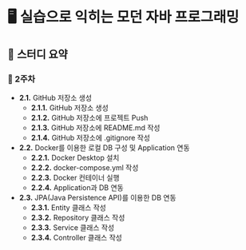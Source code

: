 # 🖥️ 실습으로 익히는 모던 자바 프로그래밍
## 📜 스터디 요약
### 📅 2주차
- **2.1.** GitHub 저장소 생성
  - **2.1.1.** GitHub 저장소 생성
  - **2.1.2.** GitHub 저장소에 프로젝트 Push
  - **2.1.3.** GitHub 저장소에 README.md 작성
  - **2.1.4.** GitHub 저장소에 .gitignore 작성
- **2.2.** Docker를 이용한 로컬 DB 구성 및 Application 연동
  - **2.2.1.** Docker Desktop 설치 
  - **2.2.2.** docker-compose.yml 작성
  - **2.2.3.** Docker 컨테이너 실행
  - **2.2.4.** Application과 DB 연동
- **2.3.** JPA(Java Persistence API)를 이용한 DB 연동
  - **2.3.1.** Entity 클래스 작성
  - **2.3.2.** Repository 클래스 작성
  - **2.3.3.** Service 클래스 작성
  - **2.3.4.** Controller 클래스 작성










